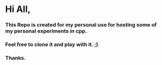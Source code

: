 # Hi All,
### This Repo is created for my personal use for hosting some of my personal experiments in cpp.

### Feel free to clone it and play with it. ;)
### Thanks.
